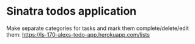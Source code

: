 # Sinatra todos application

Make separate categories for tasks and mark them complete/delete/edit them:
https://ls-170-alexs-todo-app.herokuapp.com/lists
